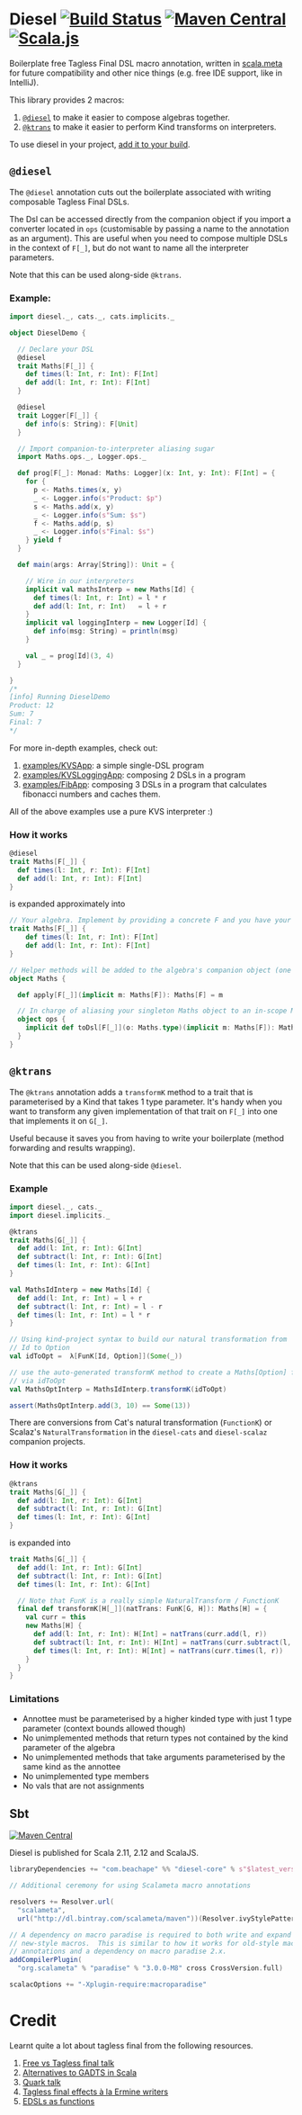 # Diesel [![Build Status](https://travis-ci.org/lloydmeta/diesel.svg?branch=master)](https://travis-ci.org/lloydmeta/diesel) [![Maven Central](https://maven-badges.herokuapp.com/maven-central/com.beachape/diesel-core_2.11/badge.svg)](https://maven-badges.herokuapp.com/maven-central/com.beachape/diesel-core_2.11) [![Scala.js](https://www.scala-js.org/assets/badges/scalajs-0.6.15.svg)](https://www.scala-js.org)

Boilerplate free Tagless Final DSL macro annotation, written in [scala.meta](http://scalameta.org/) for future compatibility and other nice things (e.g. free IDE support, like in IntelliJ).

This library provides 2 macros:

  1. [`@diesel`](#diesel) to make it easier to compose algebras together.
  2. [`@ktrans`](#ktrans) to make it easier to perform Kind transforms on interpreters.
  
To use diesel in your project, [add it to your build](#sbt). 

## `@diesel`

The `@diesel` annotation cuts out the boilerplate associated with writing composable Tagless Final DSLs.

The Dsl can be accessed directly from the companion object if you import a converter located in `ops`
(customisable by passing a name to the annotation as an argument). This are useful when you need to compose multiple DSLs in the context of `F[_]`, but do not want to name all the interpreter parameters.

Note that this can be used along-side `@ktrans`.

### Example:

```scala
import diesel._, cats._, cats.implicits._

object DieselDemo {

  // Declare your DSL
  @diesel
  trait Maths[F[_]] {
    def times(l: Int, r: Int): F[Int]
    def add(l: Int, r: Int): F[Int]
  }

  @diesel
  trait Logger[F[_]] {
    def info(s: String): F[Unit]
  }

  // Import companion-to-interpreter aliasing sugar
  import Maths.ops._, Logger.ops._

  def prog[F[_]: Monad: Maths: Logger](x: Int, y: Int): F[Int] = {
    for {
      p <- Maths.times(x, y)
      _ <- Logger.info(s"Product: $p")
      s <- Maths.add(x, y)
      _ <- Logger.info(s"Sum: $s")
      f <- Maths.add(p, s)
      _ <- Logger.info(s"Final: $s")
    } yield f
  }

  def main(args: Array[String]): Unit = {

    // Wire in our interpreters
    implicit val mathsInterp = new Maths[Id] {
      def times(l: Int, r: Int) = l * r
      def add(l: Int, r: Int)   = l + r
    }
    implicit val loggingInterp = new Logger[Id] {
      def info(msg: String) = println(msg)
    }

    val _ = prog[Id](3, 4)
  }

}
/*
[info] Running DieselDemo
Product: 12
Sum: 7
Final: 7
*/
```

For more in-depth examples, check out:

  1. [examples/KVSApp](https://github.com/lloydmeta/diesel/blob/master/examples/src/main/scala/KVSApp.scala): a simple single-DSL program
  2. [examples/KVSLoggingApp](https://github.com/lloydmeta/diesel/blob/master/examples/src/main/scala/KVSLoggingApp.scala): composing 2 DSLs in a program
  3. [examples/FibApp](https://github.com/lloydmeta/diesel/blob/master/examples/src/main/scala/FibApp.scala): composing 3 DSLs in a program that calculates fibonacci numbers and caches them.

All of the above examples use a pure KVS interpreter :)

### How it works

```scala
@diesel
trait Maths[F[_]] {
  def times(l: Int, r: Int): F[Int]
  def add(l: Int, r: Int): F[Int]
}
```

is expanded approximately into

```scala
// Your algebra. Implement by providing a concrete F and you have your interpreter
trait Maths[F[_]] {
    def times(l: Int, r: Int): F[Int]
    def add(l: Int, r: Int): F[Int]
}

// Helper methods will be added to the algebra's companion object (one will be created if there isn't one yet)
object Maths {

  def apply[F[_]](implicit m: Maths[F]): Maths[F] = m

  // In charge of aliasing your singleton Maths object to an in-scope Maths[F] :)
  object ops {
    implicit def toDsl[F[_]](o: Maths.type)(implicit m: Maths[F]): Maths[F] = m
  }
}

```


## `@ktrans`

The `@ktrans` annotation adds a `transformK` method to a trait that is parameterised by a Kind that takes 1 type parameter. 
It's handy when you want to transform any given implementation of that trait on `F[_]` into one that implements it on `G[_]`.

Useful because it saves you from having to write your boilerplate (method forwarding and results wrapping).
 
Note that this can be used along-side `@diesel`.

### Example

```scala
import diesel._, cats._
import diesel.implicits._

@ktrans
trait Maths[G[_]] {
  def add(l: Int, r: Int): G[Int]
  def subtract(l: Int, r: Int): G[Int]
  def times(l: Int, r: Int): G[Int]
}

val MathsIdInterp = new Maths[Id] {
  def add(l: Int, r: Int) = l + r
  def subtract(l: Int, r: Int) = l - r
  def times(l: Int, r: Int) = l * r
}

// Using kind-project syntax to build our natural transformation from
// Id to Option
val idToOpt =  λ[FunK[Id, Option]](Some(_))

// use the auto-generated transformK method to create a Maths[Option] from Maths[Id]
// via idToOpt
val MathsOptInterp = MathsIdInterp.transformK(idToOpt)

assert(MathsOptInterp.add(3, 10) == Some(13))
```

There are conversions from Cat's natural transformation (`FunctionK`) or Scalaz's `NaturalTransformation` in the
`diesel-cats` and `diesel-scalaz` companion projects.

### How it works

```scala
@ktrans
trait Maths[G[_]] {
  def add(l: Int, r: Int): G[Int]
  def subtract(l: Int, r: Int): G[Int]
  def times(l: Int, r: Int): G[Int]
}
```

is expanded into

```scala
trait Maths[G[_]] {
  def add(l: Int, r: Int): G[Int]
  def subtract(l: Int, r: Int): G[Int]
  def times(l: Int, r: Int): G[Int]

  // Note that FunK is a really simple NaturalTransform / FunctionK
  final def transformK[H[_]](natTrans: FunK[G, H]): Maths[H] = {
    val curr = this
    new Maths[H] {
      def add(l: Int, r: Int): H[Int] = natTrans(curr.add(l, r))
      def subtract(l: Int, r: Int): H[Int] = natTrans(curr.subtract(l, r))
      def times(l: Int, r: Int): H[Int] = natTrans(curr.times(l, r))
    }
  }
}
```

### Limitations

  - Annottee must be parameterised by a higher kinded type with just 1 type parameter (context bounds allowed though)
  - No unimplemented methods that return types not contained by the kind parameter of the algebra
  - No unimplemented methods that take arguments parameterised by the same kind as the annottee
  - No unimplemented type members
  - No vals that are not assignments

## Sbt

[![Maven Central](https://maven-badges.herokuapp.com/maven-central/com.beachape/diesel-core_2.11/badge.svg)](https://maven-badges.herokuapp.com/maven-central/com.beachape/diesel-core_2.11)

Diesel is published for Scala 2.11, 2.12 and ScalaJS.

```scala
libraryDependencies += "com.beachape" %% "diesel-core" % s"$latest_version" % Compile

// Additional ceremony for using Scalameta macro annotations

resolvers += Resolver.url(
  "scalameta",
  url("http://dl.bintray.com/scalameta/maven"))(Resolver.ivyStylePatterns)

// A dependency on macro paradise is required to both write and expand
// new-style macros.  This is similar to how it works for old-style macro
// annotations and a dependency on macro paradise 2.x.
addCompilerPlugin(
  "org.scalameta" % "paradise" % "3.0.0-M8" cross CrossVersion.full)

scalacOptions += "-Xplugin-require:macroparadise"

```

# Credit

Learnt quite a lot about tagless final from the following resources.

1. [Free vs Tagless final talk](https://github.com/cb372/free-vs-tagless-final)
2. [Alternatives to GADTS in Scala](https://pchiusano.github.io/2014-05-20/scala-gadts.html)
3. [Quark talk](https://www.slideshare.net/jdegoes/quark-a-purelyfunctional-scala-dsl-for-data-processing-analytics)
4. [Tagless final effects à la Ermine writers](https://failex.blogspot.jp/2016/12/tagless-final-effects-la-ermine-writers.html)
5. [EDSLs as functions](http://typelevel.org/blog/2016/10/26/edsls-part-2.html)
